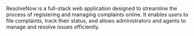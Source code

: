 ResolveNow is a full-stack web application designed to streamline the process of registering and managing complaints online. It enables users to file complaints, track their status, and allows administrators and agents to manage and resolve issues efficiently.
